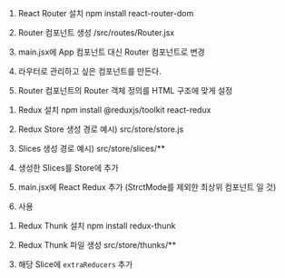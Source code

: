 <!-- React Router -->
1. React Router 설치
npm install react-router-dom

2. Router 컴포넌트 생성
/src/routes/Router.jsx

3. main.jsx에 App 컴포넌트 대신 Router 컴포넌트로 변경

4. 라우터로 관리하고 싶은 컴포넌트를 만든다.

5. Router 컴포넌트의 Router 객체 정의를 HTML 구조에 맞게 설정

<!-- Redux -->
<!-- 상태 관리 라이브러리, 중앙 집중식 상태관리 패턴 구현 -->
1. Redux 설치
npm install @reduxjs/toolkit react-redux

2. Redux Store 생성
경로 예시) src/store/store.js

3. Slices 생성
경로 예시) src/store/slices/**

4. 생성한 Slices를 Store에 추가

5. main.jsx에 React Redux <Provider> 추가 (StrctMode를 제외한 최상위 컴포넌트 일 것)

6. 사용

<!-- Redux Thunk -->
1. Redux Thunk 설치
npm install redux-thunk

2. Redux Thunk 파일 생성
src/store/thunks/**

3. 해당 Slice에 `extraReducers` 추가